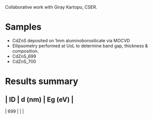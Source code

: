 Collaborative work with Giray Kartopu, CSER.

Samples
=========
  + CdZnS deposited on 1mm aluminoborosilicate via MOCVD
  + Ellipsometry performed at UoL to determine band gap, thickness & composition.
  + CdZnS_699
  + CdZnS_700

Results summary
===============

| ID	| d (nm)	| Eg (eV)	|
----------------------------------------
| 699	| 		|		|
